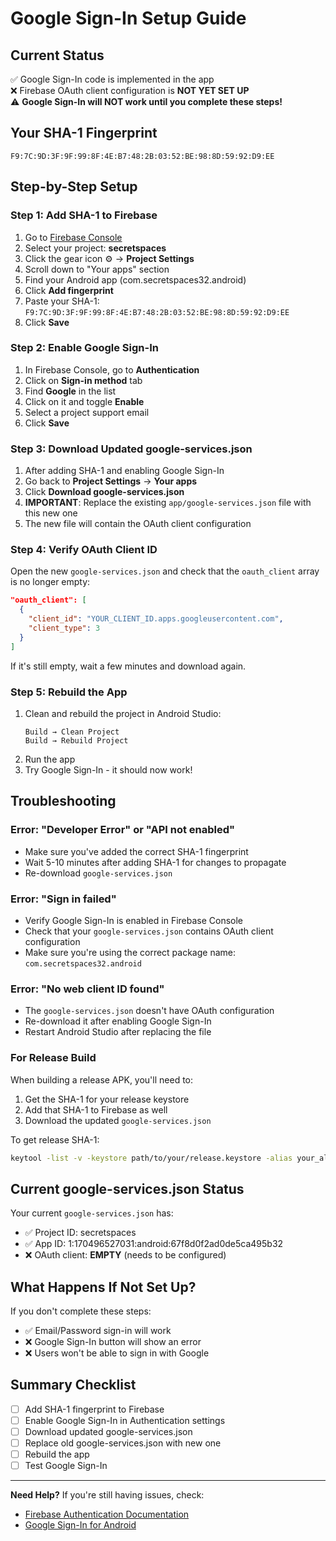# Google Sign-In Setup Guide

## Current Status
✅ Google Sign-In code is implemented in the app  
❌ Firebase OAuth client configuration is **NOT YET SET UP**  
⚠️ **Google Sign-In will NOT work until you complete these steps!**

## Your SHA-1 Fingerprint
```
F9:7C:9D:3F:9F:99:8F:4E:B7:48:2B:03:52:BE:98:8D:59:92:D9:EE
```

## Step-by-Step Setup

### Step 1: Add SHA-1 to Firebase

1. Go to [Firebase Console](https://console.firebase.google.com/)
2. Select your project: **secretspaces**
3. Click the gear icon ⚙️ → **Project Settings**
4. Scroll down to "Your apps" section
5. Find your Android app (com.secretspaces32.android)
6. Click **Add fingerprint**
7. Paste your SHA-1: `F9:7C:9D:3F:9F:99:8F:4E:B7:48:2B:03:52:BE:98:8D:59:92:D9:EE`
8. Click **Save**

### Step 2: Enable Google Sign-In

1. In Firebase Console, go to **Authentication**
2. Click on **Sign-in method** tab
3. Find **Google** in the list
4. Click on it and toggle **Enable**
5. Select a project support email
6. Click **Save**

### Step 3: Download Updated google-services.json

1. After adding SHA-1 and enabling Google Sign-In
2. Go back to **Project Settings** → **Your apps**
3. Click **Download google-services.json**
4. **IMPORTANT**: Replace the existing `app/google-services.json` file with this new one
5. The new file will contain the OAuth client configuration

### Step 4: Verify OAuth Client ID

Open the new `google-services.json` and check that the `oauth_client` array is no longer empty:

```json
"oauth_client": [
  {
    "client_id": "YOUR_CLIENT_ID.apps.googleusercontent.com",
    "client_type": 3
  }
]
```

If it's still empty, wait a few minutes and download again.

### Step 5: Rebuild the App

1. Clean and rebuild the project in Android Studio:
   ```
   Build → Clean Project
   Build → Rebuild Project
   ```
2. Run the app
3. Try Google Sign-In - it should now work!

## Troubleshooting

### Error: "Developer Error" or "API not enabled"
- Make sure you've added the correct SHA-1 fingerprint
- Wait 5-10 minutes after adding SHA-1 for changes to propagate
- Re-download `google-services.json`

### Error: "Sign in failed"
- Verify Google Sign-In is enabled in Firebase Console
- Check that your `google-services.json` contains OAuth client configuration
- Make sure you're using the correct package name: `com.secretspaces32.android`

### Error: "No web client ID found"
- The `google-services.json` doesn't have OAuth configuration
- Re-download it after enabling Google Sign-In
- Restart Android Studio after replacing the file

### For Release Build

When building a release APK, you'll need to:
1. Get the SHA-1 for your release keystore
2. Add that SHA-1 to Firebase as well
3. Download the updated `google-services.json`

To get release SHA-1:
```bash
keytool -list -v -keystore path/to/your/release.keystore -alias your_alias
```

## Current google-services.json Status

Your current `google-services.json` has:
- ✅ Project ID: secretspaces
- ✅ App ID: 1:170496527031:android:67f8d0f2ad0de5ca495b32
- ❌ OAuth client: **EMPTY** (needs to be configured)

## What Happens If Not Set Up?

If you don't complete these steps:
- ✅ Email/Password sign-in will work
- ❌ Google Sign-In button will show an error
- ❌ Users won't be able to sign in with Google

## Summary Checklist

- [ ] Add SHA-1 fingerprint to Firebase
- [ ] Enable Google Sign-In in Authentication settings
- [ ] Download updated google-services.json
- [ ] Replace old google-services.json with new one
- [ ] Rebuild the app
- [ ] Test Google Sign-In

---

**Need Help?**
If you're still having issues, check:
- [Firebase Authentication Documentation](https://firebase.google.com/docs/auth/android/google-signin)
- [Google Sign-In for Android](https://developers.google.com/identity/sign-in/android/start-integrating)

